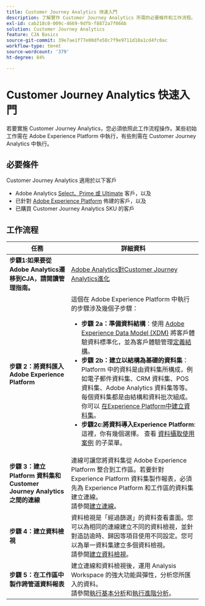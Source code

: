 ```yaml
---
title: Customer Journey Analytics 快速入門
description: 了解實作 Customer Journey Analytics 所需的必要條件和工作流程。
exl-id: cab218c0-009c-4669-9dfb-f8872a7f066b
solution: Customer Journey Analytics
feature: CJA Basics
source-git-commit: 39e7ae1f77e00dfe58c7f9e9711d18a1cd4fc0ac
workflow-type: tm+mt
source-wordcount: '379'
ht-degree: 84%

---
```


# Customer Journey Analytics 快速入門

若要實施 Customer Journey Analytics，您必須依照此工作流程操作。某些初始工作需在 Adobe Experience Platform 中執行，有些則需在 Customer Journey Analytics 中執行。

## 必要條件

Customer Journey Analytics 適用於以下客戶

* Adobe Analytics [Select、Prime 或 Ultimate](https://www.adobe.com/tw/analytics/compare-adobe-analytics-packages.html) 客戶，以及
* 已針對 [Adobe Experience Platform](https://www.adobe.com/tw/experience-platform.html) 佈建的客戶，以及
* 已購買 Customer Journey Analytics SKU 的客戶

## 工作流程

| 任務 | 詳細資料 |
| --- | --- |
| **步驟1:如果要從Adobe Analytics遷移到CJA，請閱讀管理指南。** | [Adobe Analytics對Customer Journey Analytics進化](/help/getting-started/aa-to-cja.md) |
| **步驟 2：將資料匯入 Adobe Experience Platform** | 這個在 Adobe Experience Platform 中執行的步驟涉及幾個子步驟：<ul><li>**步驟 2a：準備資料結構**：使用 [Adobe Experience Data Model (XDM)](https://experienceleague.adobe.com/docs/experience-platform/xdm/home.html) 將客戶體驗資料標準化，並為客戶體驗管理[定義結構](https://experienceleague.adobe.com/docs/experience-platform/xdm/tutorials/create-schema-ui.html?lang=zh-Hant)。</li><li>**步驟 2b：建立以結構為基礎的資料集**：Platform 中的資料是由資料集所構成，例如電子郵件資料集、CRM 資料集、POS 資料集、Adobe Analytics 資料集等等。每個資料集都是由結構和資料批次組成。你可以 [在Experience Platform中建立資料集](https://experienceleague.adobe.com/docs/platform-learn/getting-started-for-data-architects-and-data-engineers/create-datasets.html)。</li><li>**步驟2c:將資料導入Experience Platform**:這裡，你有幾個選擇。 查看 [資料攝取使用案例](/help/use-cases/data-ingestion.md) 的子菜單。 |
| **步驟 3：建立 Platform 資料集和 Customer Journey Analytics 之間的連線** | 連線可讓您將資料集從 Adobe Experience Platform 整合到工作區。若要針對 Experience Platform 資料集製作報表，必須先為 Experience Platform 和工作區的資料集建立連線。<br>請參閱[建立連線](/help/connections/create-connection.md)。 |
| **步驟 4：建立資料檢視** | 資料檢視是「經過篩選」的資料查看畫面。您可以為相同的連線建立不同的資料檢視，並針對造訪逾時、歸因等項目使用不同設定。您可以為單一資料集建立多個資料檢視。<br>請參閱[建立資料檢視](/help/data-views/create-dataview.md)。 |
| **步驟 5：在工作區中製作跨管道資料報表** | 建立連線和資料檢視後，運用 Analysis Workspace 的強大功能與彈性，分析您所匯入的資料。<br>請參閱[執行基本分析](/help/analysis-workspace/perform-basic-analysis.md)和[執行進階分析](/help/analysis-workspace/perform-adv-analysis.md)。 |
